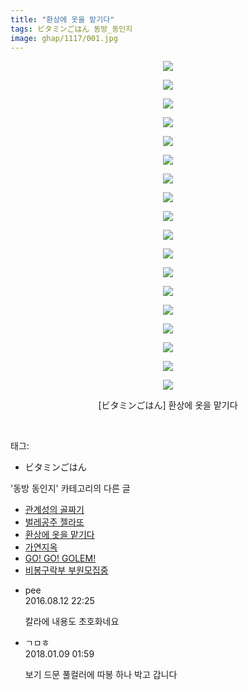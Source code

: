 ```yaml
---
title: "환상에 옷을 맡기다"
tags: ビタミンごはん 동방_동인지
image: ghap/1117/001.jpg
---
```

<div class="article">
<p style="text-align: center; clear: none; float: none;"><img src="{{ site.nasurl }}/ghap/1117/001.jpg"/></p>
<p style="text-align: center; clear: none; float: none;"><img src="{{ site.nasurl }}/ghap/1117/002.jpg"/></p>
<p style="text-align: center; clear: none; float: none;"><img src="{{ site.nasurl }}/ghap/1117/003.jpg"/></p>
<p style="text-align: center; clear: none; float: none;"><img src="{{ site.nasurl }}/ghap/1117/004.jpg"/></p>
<p style="text-align: center; clear: none; float: none;"><img src="{{ site.nasurl }}/ghap/1117/005.jpg"/></p>
<p style="text-align: center; clear: none; float: none;"><img src="{{ site.nasurl }}/ghap/1117/006.jpg"/></p>
<p style="text-align: center; clear: none; float: none;"><img src="{{ site.nasurl }}/ghap/1117/007.jpg"/></p>
<p style="text-align: center; clear: none; float: none;"><img src="{{ site.nasurl }}/ghap/1117/008.jpg"/></p>
<p style="text-align: center; clear: none; float: none;"><img src="{{ site.nasurl }}/ghap/1117/009.jpg"/></p>
<p style="text-align: center; clear: none; float: none;"><img src="{{ site.nasurl }}/ghap/1117/010.jpg"/></p>
<p style="text-align: center; clear: none; float: none;"><img src="{{ site.nasurl }}/ghap/1117/011.jpg"/></p>
<p style="text-align: center; clear: none; float: none;"><img src="{{ site.nasurl }}/ghap/1117/012.jpg"/></p>
<p style="text-align: center; clear: none; float: none;"><img src="{{ site.nasurl }}/ghap/1117/013.jpg"/></p>
<p style="text-align: center; clear: none; float: none;"><img src="{{ site.nasurl }}/ghap/1117/014.jpg"/></p>
<p style="text-align: center; clear: none; float: none;"><img src="{{ site.nasurl }}/ghap/1117/015.jpg"/></p>
<p style="text-align: center; clear: none; float: none;"><img src="{{ site.nasurl }}/ghap/1117/016.jpg"/></p>
<p style="text-align: center; clear: none; float: none;"><img src="{{ site.nasurl }}/ghap/1117/017.jpg"/></p>
<p style="text-align: center; clear: none; float: none;"><img src="{{ site.nasurl }}/ghap/1117/018.jpg"/></p>
<p style="text-align: center; clear: none; float: none;">[ビタミンごはん] 환상에 옷을 맡기다</p>
<p><br/></p>
</div><div class="tagTrail">
<p>태그: </p>
<ul>
<li>ビタミンごはん</li>
</ul>
</div><div class="another">
<p>'동방 동인지' 카테고리의 다른 글</p>
<ul>
<li><a href="/2016-07-26-ghap_1120">관계성의 골짜기</a></li>
<li><a href="/2016-07-26-ghap_1119">벌레공주 젤라또</a></li>
<li><a href="/2016-07-26-ghap_1117">환상에 옷을 맡기다</a></li>
<li><a href="/2016-07-26-ghap_1116">가연지옥</a></li>
<li><a href="/2016-07-26-ghap_1115">GO! GO! GOLEM!</a></li>
<li><a href="/2016-07-26-ghap_1114">비봉구락부 부원모집중</a></li>
</ul>
</div><div class="cb_module cb_fluid">
<div class="cb_wrt cb_profile">
<div class="comment">
<ul>
<li class="cb_thumb_off" id="comment14780431">
<div class="cb_comment_area">
<div class="cb_info_area">
<div class="cb_section">
<span class="cb_nick_name">pee</span>
</div>
<div class="cb_section">
<span class="cb_date">2016.08.12 22:25 </span>
</div>
</div>
<div class="cb_dsc_comment">
<p class="cb_dsc">
											칼라에 내용도 초호화네요
										</p>
</div>
</div></li>
<li class="cb_thumb_off" id="comment15169634">
<div class="cb_comment_area">
<div class="cb_info_area">
<div class="cb_section">
<span class="cb_nick_name">ㄱㅁㅎ</span>
</div>
<div class="cb_section">
<span class="cb_date">2018.01.09 01:59 </span>
</div>
</div>
<div class="cb_dsc_comment">
<p class="cb_dsc">
											보기 드문 풀컬러에 따봉 하나 박고 갑니다
										</p>
</div>
</div></li>
</ul>
</div>
</div><!-- commentList close -->
</div>
<br/>
<p id="refer"></p>
<br/>
